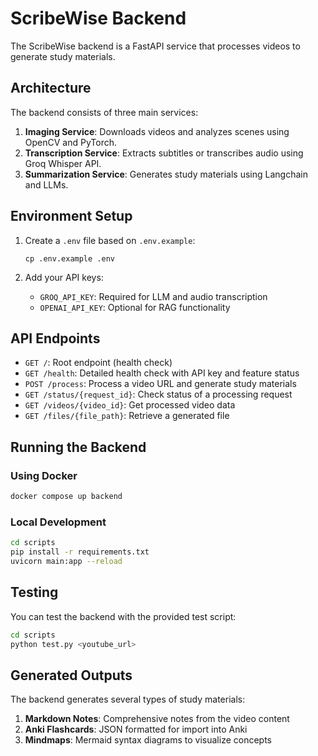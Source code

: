 # ScribeWise Backend

The ScribeWise backend is a FastAPI service that processes videos to generate study materials.

## Architecture

The backend consists of three main services:

1. **Imaging Service**: Downloads videos and analyzes scenes using OpenCV and PyTorch.
2. **Transcription Service**: Extracts subtitles or transcribes audio using Groq Whisper API.
3. **Summarization Service**: Generates study materials using Langchain and LLMs.

## Environment Setup

1. Create a `.env` file based on `.env.example`:
   ```
   cp .env.example .env
   ```

2. Add your API keys:
   - `GROQ_API_KEY`: Required for LLM and audio transcription
   - `OPENAI_API_KEY`: Optional for RAG functionality

## API Endpoints

- `GET /`: Root endpoint (health check)
- `GET /health`: Detailed health check with API key and feature status
- `POST /process`: Process a video URL and generate study materials
- `GET /status/{request_id}`: Check status of a processing request
- `GET /videos/{video_id}`: Get processed video data
- `GET /files/{file_path}`: Retrieve a generated file

## Running the Backend

### Using Docker

```bash
docker compose up backend
```

### Local Development

```bash
cd scripts
pip install -r requirements.txt
uvicorn main:app --reload
```

## Testing

You can test the backend with the provided test script:

```bash
cd scripts
python test.py <youtube_url>
```

## Generated Outputs

The backend generates several types of study materials:

1. **Markdown Notes**: Comprehensive notes from the video content
2. **Anki Flashcards**: JSON formatted for import into Anki
3. **Mindmaps**: Mermaid syntax diagrams to visualize concepts 